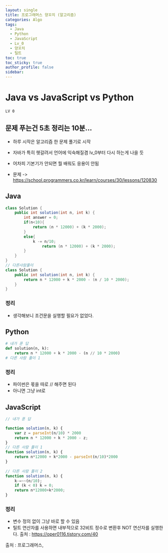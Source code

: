 ```yaml
---
layout: single
title: 프로그래머스 양꼬치 (알고리즘)
categories: Algo
tags:
  - Java
  - Python
  - JavaScript
  - Lv_0
  - 양꼬치
  - 틸트
toc: true
toc_sticky: true
author_profile: false
sidebar:
---
```

# Java vs JavaScript vs Python
`LV 0`
## 문제 푸는건 5초 정리는 10분...

- 하루 시작은 알고리즘 한 문제 풀기로 시작
- 자바가 특히 헷갈려서 언어에 익숙해질겸 lv_0부터 다시 하는게 나을 듯
- 어차피 기본기가 안되면 뭘 배워도 응용이 안됨

- 문제 -> https://school.programmers.co.kr/learn/courses/30/lessons/120830

## Java

```java
class Solution {
    public int solution(int n, int k) {
        int answer = 0;
        if(n<10){
            return (n * 12000) + (k * 2000);
        }
        else{
            k -= n/10;
                return (n * 12000) + (k * 2000);
        }
    }
}
// 다른사람풀이 
class Solution {
    public int solution(int n, int k) {
        return n * 12000 + k * 2000 - (n / 10 * 2000);
    }
}
```
### 정리
- 생각해보니 조건문을 실행할 필요가 없었다.



## Python
```python
# 내가 푼 답
def solution(n, k):
    return n * 12000 + k * 2000 - (n // 10 * 2000)
# 다른 사람 풀이 1


```
### 정리
- 파이썬은 몫을 따로 // 해주면 된다
- 아니면 그냥 int로 



## JavaScript

```javascript
// 내가 푼 답

function solution(n, k) {
    var z = parseInt(n/10) * 2000
    return n * 12000 + k * 2000 - z;
}
// 다른 사람 풀이 1
function solution(n, k) {
    return n*12000 + k*2000 - parseInt(n/10)*2000
}
  
// 다른 사람 풀이 2
function solution(n, k) {
    k-=~~(n/10);
    if (k < 0) k = 0;
    return n*12000+k*2000;
}
```
### 정리
- 변수 정의 없이 그냥 바로 할 수 있음
- 틸트 연산자를 사용하면 내부적으로 32비트 정수로 변환후 NOT 연산자를 실행한다.
출처 : https://oper0116.tistory.com/40

출처 : 프로그래머스,